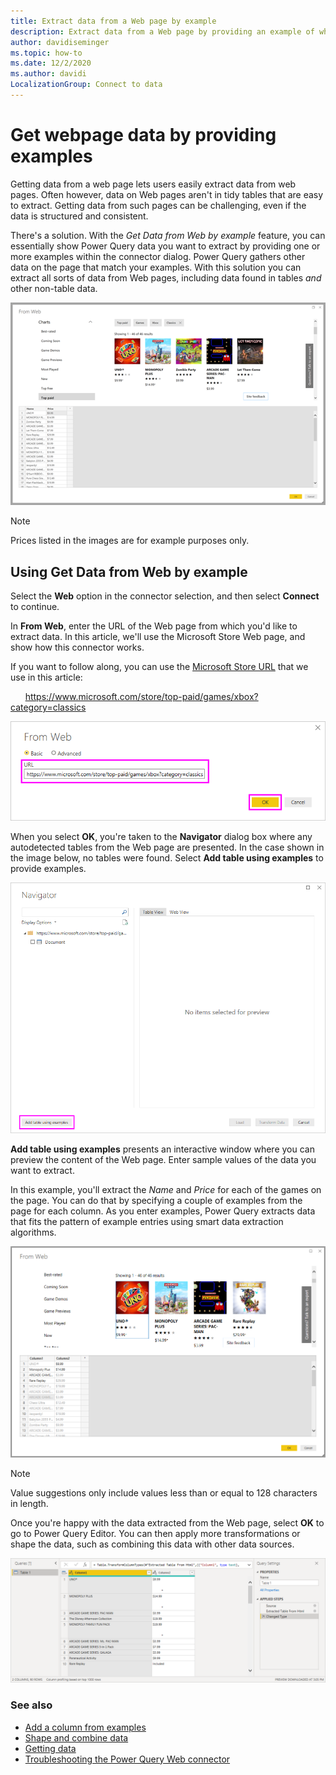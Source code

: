 ```yaml
---
title: Extract data from a Web page by example
description: Extract data from a Web page by providing an example of what you want to pull
author: davidiseminger
ms.topic: how-to
ms.date: 12/2/2020
ms.author: davidi
LocalizationGroup: Connect to data
---
```

# Get webpage data by providing examples

Getting data from a web page lets users easily extract data from web pages. Often however, data on Web pages aren't in tidy tables that are easy to extract. Getting data from such pages can be challenging, even if the data is structured and consistent.

There's a solution. With the *Get Data from Web by example* feature, you can essentially show Power Query data you want to extract by providing one or more examples within the connector dialog. Power Query gathers other data on the page that match your examples. With this solution you can extract all sorts of data from Web pages, including data found in tables *and* other non-table data.

![Get data from web by example.](web-by-example_01.png)

>[!NOTE]
>Prices listed in the images are for example purposes only.

## Using Get Data from Web by example

Select the **Web** option in the connector selection, and then select **Connect** to continue.

In **From Web**, enter the URL of the Web page from which you'd like to extract data. In this article, we'll use the Microsoft Store Web page, and show how this connector works.

If you want to follow along, you can use the [Microsoft Store URL](https://www.microsoft.com/store/top-paid/games/xbox?category=classics) that we use in this article:

&nbsp;&nbsp;&nbsp;&nbsp;&nbsp;&nbsp;https://www.microsoft.com/store/top-paid/games/xbox?category=classics

![Web dialog.](web-by-example_04.png)

When you select **OK**, you're taken to the **Navigator** dialog box where any autodetected tables from the Web page are presented. In the case shown in the image below, no tables were found. Select **Add table using examples** to provide examples.

![Navigator window.](web-by-example_05.png)

**Add table using examples** presents an interactive window where you can preview the content of the Web page. Enter sample values of the data you want to extract.

In this example, you'll extract the *Name* and *Price* for each of the games on the page. You can do that by specifying a couple of examples from the page for each column. As you enter examples, Power Query extracts data that fits the pattern of example entries using smart data extraction algorithms.

![data by example.](web-by-example_06.png)

> [!NOTE]
> Value suggestions only include values less than or equal to 128 characters in length.

Once you're happy with the data extracted from the Web page, select **OK** to go to Power Query Editor. You can then apply more transformations or shape the data, such as combining this data with other data sources.

![applying more transformations.](web-by-example_07.png)

### See also

* [Add a column from examples](../../column-from-example.md)
* [Shape and combine data](/power-query/power-query-ui)
* [Getting data](../../get-data-experience.md)
* [Troubleshooting the Power Query Web connector](web-troubleshoot.md)